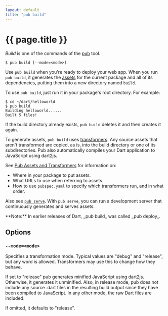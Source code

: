 ```yaml
---
layout: default
title: "pub build"
---
```


# {{ page.title }}

_Build_ is one of the commands of the [pub](/tools/pub/) tool.

    $ pub build [--mode=<mode>]

Use `pub build` when you're ready to deploy your web app. When you run
`pub build`, it generates the [assets](glossary.html#asset) for the current
package and all of its dependencies, putting them into a new directory
named `build`.

To use `pub build`, just run it in your package's root directory. For example:

    $ cd ~/dart/helloworld
    $ pub build
    Building helloworld......
    Built 5 files!

If the build directory already exists, `pub build` deletes it and then creates
it again.

To generate assets, `pub build` uses
[transformers](glossary.html#transformer). Any source assets that aren't
transformed are copied, as is, into the build directory or one of its
subdirectories. Pub also automatically compiles your Dart application to
JavaScript using dart2js.

See [Pub Assets and Transformers](assets-and-transformers.html) for information on:

* Where in your package to put assets.
* What URLs to use when referring to assets.
* How to use `pubspec.yaml` to specify which transformers run, and in
  what order.

Also see [`pub serve`](pub-serve.html). With `pub serve`, you can run a
development server that continuously generates and serves assets.

<aside class="alert alert-info" markdown="1">
**Note:** In earlier releases of Dart, _pub build_ was called _pub deploy_.
</aside>

## Options

### `--mode=<mode>`

Specifies a transformation mode. Typical values are "debug" and "release", but
any word is allowed. Transformers may use this to change how they behave.

If set to "release" pub generates minified JavaScript using dart2js.
Otherwise, it generates it unminified. Also, in release mode, pub does not
include any source .dart files in the resulting build output since they have
been compiled to JavaScript. In any other mode, the raw Dart files are
included.

If omitted, it defaults to "release".
